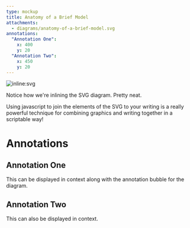 ```yaml
---
type: mockup
title: Anatomy of a Brief Model
attachments:
  - diagrams/anatomy-of-a-brief-model.svg
annotations:
  "Annotation One": 
    x: 400
    y: 20
  "Annotation Two":
    x: 450
    y: 20
---
```


![inline:svg](path=diagrams/anatomy-of-a-brief-model)

Notice how we're inlining the SVG diagram.  Pretty neat.

Using javascript to join the elements of the SVG to your writing is a really powerful technique for combining graphics and writing
together in a scriptable way!

# Annotations

## Annotation One

This can be displayed in context along with the annotation bubble for the diagram.

## Annotation Two

This can also be displayed in context.


